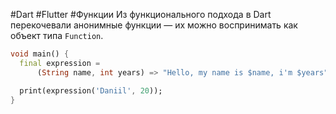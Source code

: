 #Dart #Flutter #Функции 
Из функционального подхода в Dart перекочевали анонимные функции — их можно воспринимать как объект типа `Function`.

```dart
void main() {
  final expression =
      (String name, int years) => "Hello, my name is $name, i'm $years";

  print(expression('Daniil', 20));
}
```
